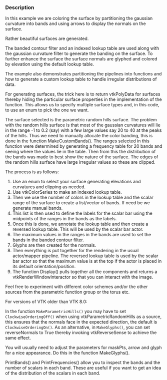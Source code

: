 ### Description

In this example we are coloring the surface by partitioning the gaussian curvature into bands and using arrows to display the normals on the surface.

Rather beautiful surfaces are generated.

The banded contour filter and an indexed lookup table are used along with 
the gaussian curvature filter to generate the banding on the surface.
To further enhance the surface the surface normals are
glyphed and colored by elevation using the default lookup table. 

The example also demonstrates partitioning the pipelines into functions and how
to generate a custom lookup table to handle irregular distributions of data.

For generating surfaces, the trick here is to return vtkPolyData for surfaces
thereby hiding the particular surface properties in the implementation of the
function. This allows us to specify multiple surface types and, in this code,
to use an enum to pick the one we want.

The surface selected is the parametric random hills surface. The problem with
the random hills surface is that most of the gaussian curvatures will lie in the range -1 to 0.2 (say) with a few large values say 20 to 40 at the peaks of the hills. Thus we need to manually allocate the color banding, this is done in the function MakeCustomBands(). The ranges selected in this function were determined by generating a frequency table for 20 bands and seeing where the values lie in the table. Then from this the distribution of the bands was made to best show the nature of the surface. The edges of the random hills surface have large irregular values so these are clipped.

The process is as follows:

1. Use an enum to select your surface generating elevations and curvatures and clipping as needed.
2. Use vtkColorSeries to make an indexed lookup table.
3. Then we use the number of colors in the lookup table and the scalar range of the surface to create a list/vector of bands. If need be we generate manual bands.
4. This list is then used to define the labels for the scalar bar using the midpoints of the ranges in the bands as the labels.
5. Once this is done, we annotate the lookup table and then create a reversed lookup table. This will be used by the scalar bar actor.
6. The maximum values in the ranges in the bands are used to set the bands in the banded contour filter.
7. Glyphs are then created for the normals.
8. Then everything is put together for the rendering in the usual actor/mapper pipeline. The reversed lookup table is used by the scalar bar actor so that the maximum value is at the top if the actor is placed in its default orientation/position.
9. The function Display() pulls together all the components and returns a vtkRenderWindowInteractor so that you can interact with the image.

Feel free to experiment with different color schemes and/or the other sources from the parametric function group or the torus etc.

For versions of VTK older than VTK 8.0:

In the function `MakeParametricHills()` you may have to set `ClockwiseOrderingOff()` when using vtkParametricRandomHills as a source,
this ensures that the normals face in the expected direction, the default is `ClockwiseOrderingOn()`.
As an alternative, in `MakeGlyphs()`, you can set reverseNormals to True thereby invoking vtkReverseSense to achieve the same effect.

You will usually need to adjust the parameters for maskPts, arrow and glyph for a nice appearance.
Do this in the function MakeGlyphs().

PrintBands() and PrintFrequencies() allow you to inspect the bands and the number of scalars in each band. These are useful if you want to
get an idea of the distribution of the scalars in each band.
